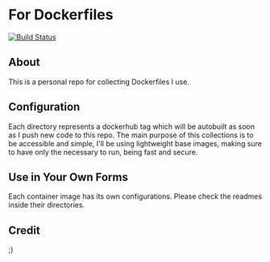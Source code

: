 # For Dockerfiles

[![Build Status](https://travis-ci.org/phee13/Dockerfiles.svg?branch=master)](https://travis-ci.org/phee13/Dockerfiles)


## About

This is a personal repo for collecting Dockerfiles I use.

## Configuration

Each directory represents a dockerhub tag which will be autobuilt as soon as I push new code to this repo.
The main purpose of this collections is to be accessible and simple, I'll be using lightweight base images, 
making sure to have only the necessary to run, being fast and secure.


## Use in Your Own Forms

Each container image has its own configurations. Please check the readmes inside their directories.

## Credit

;)
